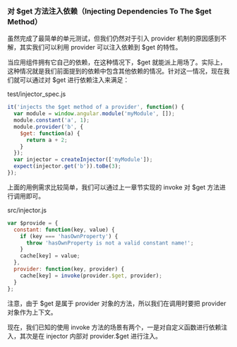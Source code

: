 ### 对 $get 方法注入依赖（Injecting Dependencies To The $get Method）

虽然完成了最简单的单元测试，但我们仍然对于引入 provider 机制的原因感到不解，其实我们可以利用 provider 可以注入依赖到 $get 的特性。

当应用组件拥有它自己的依赖，在这种情况下，$get 就能派上用场了。实际上，这种情况就是我们前面提到的依赖中包含其他依赖的情况。针对这一情况，现在我们就可以通过对 $get 进行依赖注入来满足：

test/injector\_spec.js

```js
it('injects the $get method of a provider', function() {
  var module = window.angular.module('myModule', []);
  module.constant('a', 1);
  module.provider('b', {
    $get: function(a) {
      return a + 2;
    }
  });
  var injector = createInjector(['myModule']);
  expect(injector.get('b')).toBe(3);
});
```

上面的用例需求比较简单，我们可以通过上一章节实现的 invoke 对 $get 方法进行调用即可。

src/injector.js

```js
var $provide = {
  constant: function(key, value) {
    if (key === 'hasOwnProperty') {
      throw 'hasOwnProperty is not a valid constant name!';
    }
    cache[key] = value;
  },
  provider: function(key, provider) {
    cache[key] = invoke(provider.$get, provider);
  }
};
```

注意，由于 $get 是属于 provider 对象的方法，所以我们在调用时要把 provider 对象作为上下文。

现在，我们已知的使用 invoke 方法的场景有两个，一是对自定义函数进行依赖注入，其次是在 injector 内部对 provider.$get 进行注入。

